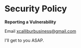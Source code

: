 # Security Policy

**Reporting a Vulnerability**

Email xcalliburbusiness@gmail.com

I'll get to you ASAP.
